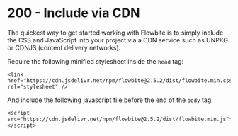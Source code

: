 # 200 - Include via CDN

The quickest way to get started working with Flowbite is to simply include the CSS and JavaScript into your project via a CDN service such as UNPKG or CDNJS (content delivery networks).

Require the following minified stylesheet inside the ```head``` tag:

```
<link href="https://cdn.jsdelivr.net/npm/flowbite@2.5.2/dist/flowbite.min.css" rel="stylesheet" />
```

And include the following javascript file before the end of the ```body``` tag:

```
<script src="https://cdn.jsdelivr.net/npm/flowbite@2.5.2/dist/flowbite.min.js"></script>
```
